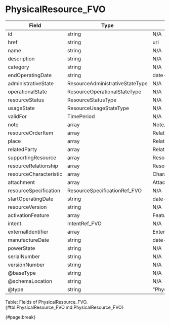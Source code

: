 <!--
    ATTENTION: This file was generated via gradle!
               Do NOT manually edit this file! Any such changes will be overwritten!
-->

# PhysicalResource_FVO

| Field | Type | Format | Required |
| ------- | ------- | ------- | --- |
| id | string | N/A | No |
| href | string | uri | No |
| name | string | N/A | No |
| description | string | N/A | No |
| category | string | N/A | No |
| endOperatingDate | string | date-time | No |
| administrativeState | ResourceAdministrativeStateType | N/A | No |
| operationalState | ResourceOperationalStateType | N/A | No |
| resourceStatus | ResourceStatusType | N/A | No |
| usageState | ResourceUsageStateType | N/A | No |
| validFor | TimePeriod | N/A | No |
| note | array | Note_FVO | No |
| resourceOrderItem | array | RelatedResourceOrderItem_FVO | No |
| place | array | RelatedPlaceRef_FVO | No |
| relatedParty | array | RelatedPartyRefOrPartyRoleRef_FVO | No |
| supportingResource | array | ResourceRefOrValue_FVO | No |
| resourceRelationship | array | ResourceRelationship_FVO | No |
| resourceCharacteristic | array | Characteristic_FVO | No |
| attachment | array | AttachmentOrDocumentRef | No |
| resourceSpecification | ResourceSpecificationRef_FVO | N/A | No |
| startOperatingDate | string | date-time | No |
| resourceVersion | string | N/A | No |
| activationFeature | array | Feature_FVO | No |
| intent | IntentRef_FVO | N/A | No |
| externalIdentifier | array | ExternalIdentifier_FVO | No |
| manufactureDate | string | date-time | No |
| powerState | string | N/A | No |
| serialNumber | string | N/A | No |
| versionNumber | string | N/A | No |
| @baseType | string | N/A | No |
| @schemaLocation | string | N/A | No |
| @type | string | "PhysicalResource" | Yes |

Table: Fields of PhysicalResource_FVO. {#tbl:PhysicalResource_FVO.md:PhysicalResource_FVO}

{#page:break}
